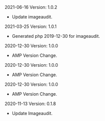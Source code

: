 2021-06-16 Version: 1.0.2
- Update imageaudit.

2021-03-25 Version: 1.0.1
- Generated php 2019-12-30 for imageaudit.

2020-12-30 Version: 1.0.0
- AMP Version Change.

2020-12-30 Version: 1.0.0
- AMP Version Change.

2020-12-30 Version: 1.0.0
- AMP Version Change.

2020-11-13 Version: 0.1.8
- Update Imageaudit.

